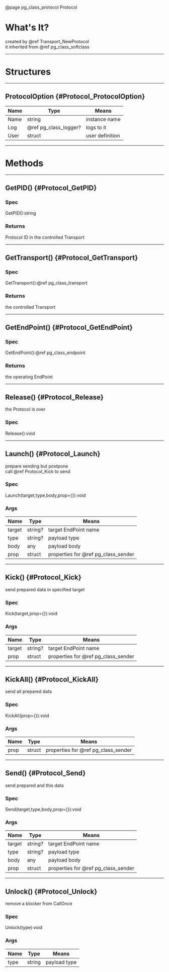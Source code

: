 ﻿@page pg_class_protocol Protocol

# What's It?

created by @ref Transport_NewProtocol  
it inherited from @ref pg_class_softclass  

-----
# Structures

-----
## ProtocolOption {#Protocol_ProtocolOption}

| Name | Type | Means |
|------|------|-------|
| Name | string | instance name |
| Log | @ref pg_class_logger? | logs to it |
| User | struct | user definition |

-----
# Methods

-----
## GetPID() {#Protocol_GetPID}

### Spec

GetPID():string

### Returns

Protocol ID in the controlled Transport  

-----
## GetTransport() {#Protocol_GetTransport}

### Spec

GetTransport():@ref pg_class_transport

### Returns

the controlled Transport  

-----
## GetEndPoint() {#Protocol_GetEndPoint}

### Spec

GetEndPoint():@ref pg_class_endpoint

### Returns

the operating EndPoint  

-----
## Release() {#Protocol_Release}

the Protocol is over  

### Spec

Release():void

-----
## Launch() {#Protocol_Launch}

prepare sending but postpone  
call @ref Protocol_Kick to send  

### Spec

Launch(target,type,body,prop={}):void

### Args

| Name | Type | Means |
|------|------|-------|
| target | string? | target EndPoint name |
| type | string? | payload type |
| body | any | payload body |
| prop | struct | properties for @ref pg_class_sender |

-----
## Kick() {#Protocol_Kick}

send prepared data in specified target  

### Spec

Kick(target,prop={}):void

### Args

| Name | Type | Means |
|------|------|-------|
| target | string? | target EndPoint name |
| prop | struct | properties for @ref pg_class_sender |

-----
## KickAll() {#Protocol_KickAll}

send all prepared data  

### Spec

KickAll(prop={}):void

### Args

| Name | Type | Means |
|------|------|-------|
| prop | struct | properties for @ref pg_class_sender |

-----
## Send() {#Protocol_Send}

send prepared and this data  

### Spec

Send(target,type,body,prop={}):void

### Args

| Name | Type | Means |
|------|------|-------|
| target | string? | target EndPoint name |
| type | string? | payload type |
| body | any | payload body |
| prop | struct | properties for @ref pg_class_sender |

-----
## Unlock() {#Protocol_Unlock}

remove a blocker from CallOnce  

### Spec

Unlock(type):void

### Args

| Name | Type | Means |
|------|------|-------|
| type | string | payload type |
